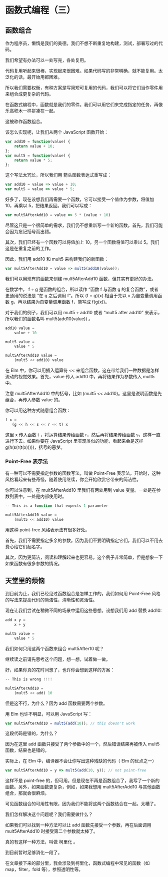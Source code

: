 # 函数式编程（三）

## 函数组合

作为程序员，懒惰是我们的美德。我们不想不断重复地构建，测试，部署写过的代码。

我们希望有办法可以一处写完，各处复用。

代码复用听起来很棒，实现起来很困难。如果代码写的非常明确，就不能复用。太泛化的话，最开始用都困难。

所以我们需要权衡，有种方案是写简短可复用的代码，我们可以将它们当作零件用来组合成更复杂的代码。

在函数式编程中，函数就是我们的零件。我们可以用它们来完成指定的任务，再像乐高积木一样拼凑在一起。

这被称作函数组合。

该怎么实现呢，让我们从两个 JavaScript 函数开始：

```javascript
var add10 = function(value) {
    return value + 10;
};
var mult5 = function(value) {
    return value * 5;
};
```

这个写法太冗长，所以我们用 箭头函数表达式重写成：

```javascript
var add10 = value => value + 10;
var mult5 = value => value * 5;
```

好多了，现在设想我们再需要一个函数，它可以接受一个值作为参数，将值加 10，再乘以 5，把结果返回。我们可以写成：

```javascript
var mult5AfterAdd10 = value => 5 * (value + 10)
```

尽管这只是一个很简单的需求，我们仍不想重新写一个新的函数。首先，我们可能会因为忘记括号而出错。

其次，我们已经有一个函数可以将值加上 10，另一个函数将值可以乘以 5。我们这是在重复之前的工作。

因此，我们用 add10 和 mult5 来构建我们的新函数：

```javascript
var mult5AfterAdd10 = value => mult5(add10(value));
```

我们可以用现有的函数来创建 mult5AfterAdd10 函数，但其实有更好的办法。

在数学中， f ∘ g 是函数的组合，所以读作 “函数 f 与函数 g 的复合函数”，或者更通用的说法是 “在 g 之后调用 f”。所以 (f ∘ g)(x) 相当于先以 x 为自变量调用函数 g，再以结果为自变量调用函数 f，简写成 f(g(x))。

对于我们的例子，我们可以用 mult5 ∘ add10 或者 “mult5 after add10” 来表示，所以我们的函数名叫 mult5(add10(value)) 。

```javascript
add10 value =
    value + 10

mult5 value =
    value * 5

mult5AfterAdd10 value =
    (mult5 << add10) value
```

在 Elm 中，你可以用插入运算符 << 来组合函数。这在带给我们一种数据是怎样流动的视觉效果。首先，value 传入 add10 中，再将结果作为参数传入 mult5 中。

注意 mult5AfterAdd10 中的括号，比如 (mult5 << add10)。这里是说明函数是先组合，再传入参数 value 的。

你可以用这种方式随意组合函数：

```javascript
f x =
   (g << h << s << r << t) x
```

这里 x 传入函数 t ，将运算结果传给函数 r，然后再将结果传给函数 s，这样一直进行下去。如果你要在 JavaScript 里实现类似的功能，看起来会是这样 g(h(s(r(t(x)))))，括号的恶梦。

### Point-Free 表示法

有一种可以不需要指定参数的函数写法，叫做 Point-Free 表示法。开始时，这种风格看起来有些奇怪，随着使用继续，你会开始欣赏它带来的简洁性。

你可以注意到，在 mult5AfterAdd10 里我们有两处用到 value 变量。一处是在参数列表中，一处是内部使用时。

```javascript
-- This is a function that expects 1 parameter

mult5AfterAdd10 value =
    (mult5 << add10) value
```

用这种 point-free 风格表示法有很多好处。

首先，我们不需要指定多余的参数。因为我们不要明确指定它们，我们可以不用去费心给它们起名字。

其次，因为更简洁，阅读和理解起来也更容易。这个例子非常简单，但是想象一下如果函数有很多参数的情况。

## 天堂里的烦恼

到目前为止，我们已经见过函数组合是怎样工作的，我们如何用 Point-Free 风格的写法来提高代码的简洁性，清晰性和灵活性。

现在让我们尝试在稍微不同的场景中运用这些思想。设想我们用 add 替换 add10:

```javascript
add x y =
    x + y

mult5 value =
    value * 5
```

我们如何只用这两个函数来组合 mult5After10 呢？

继续读之前请先思考这个问题，想一想，试着做一做。

好，如果你真的花时间想了，也许你会想到这样的方案：


```javascript
-- This is wrong !!!!

mult5AfterAdd10 =
    (mult5 << add) 10
```

但是这不行，为什么？因为 add 函数需要两个参数。

用 Elm 也许不明显，可以用 JavaScript 写：

```javascript
var mult5AfterAdd10 = mult5(add(10)); // this doesn't work
```

这段代码是错的，为什么？

因为在这里 add 函数只接受了两个参数中的一个，然后错误结果再被传入 mult5 函数，结果也是错的。

实际上，在 Elm 中，编译器不会让你写出这种残缺的代码（ Elm 的优点之一）

```javascript
var mult5AfterAdd10 = y => mult5(add(10, y)); // not point-free
```

这样不是 point-free 的，但可用。但是现在不再是函数组合了，我写了一个新的函数。另外，如果函数更复杂，例如，如果我想用 mult5AfterAdd10 与其他函数组合，那就会很麻烦。

可见函数组合的可用性有限，因为我们不能将这两个函数结合在一起。太糟了。

我们怎样解决这个问题呢？我们需要做什么？

如果我们可以找到一种方法可以让 add 函数先接受一个参数，再在后面调用 mult5AfterAdd10 时接受第二个参数就太棒了。

真的有这样一种方法，叫做 柯里化 。

到目前暂时足够消化一段了。

在文章接下来的部分里，我会涉及到柯里化，函数式编程中常见的函数（如 map，filter，fold 等），参照透明性等。